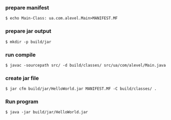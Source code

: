 ### prepare manifest ###
`$ echo Main-Class: ua.com.alevel.Main>MANIFEST.MF`
### prepare jar output ###
`$ mkdir -p build/jar`
### run compile ###
`$ javac -sourcepath src/ -d build/classes/ src/ua/com/alevel/Main.java`
### create jar file ###
`$ jar cfm build/jar/HelloWorld.jar MANIFEST.MF -C build/classes/ .`
### Run program ###
`$ java -jar build/jar/HelloWorld.jar`